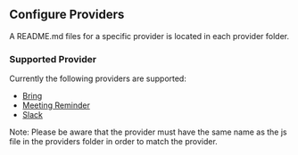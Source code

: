 ## Configure Providers

A README.md files for a specific provider is located in each provider folder.

### Supported Provider

Currently the following providers are supported:

* [Bring](bring/README.md)
* [Meeting Reminder](meetingReminder/README.md)
* [Slack](slack/README.md)

Note: Please be aware that the provider must have the same name as the js file in the providers folder in order to match the provider.
